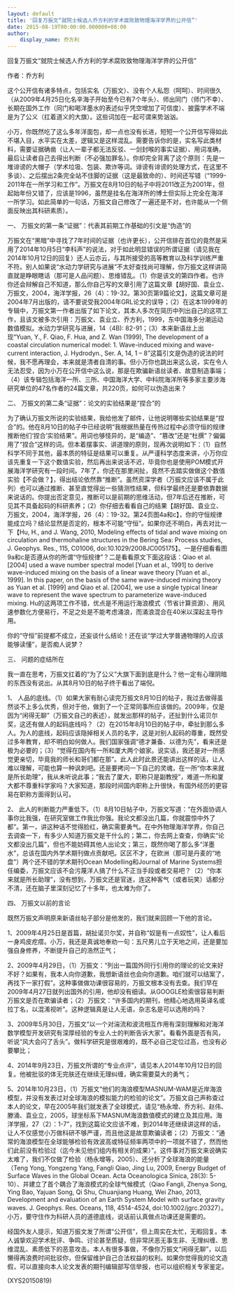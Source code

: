 ```yaml
---
layout: default
title: '回复万振文“就院士候选人乔方利的学术腐败致物理海洋学界的公开信”'
date: 2015-08-19T00:00:00.000000+08:00
author:
    display_name: 乔方利
---
```


回复万振文“就院士候选人乔方利的学术腐败致物理海洋学界的公开信”

作者：乔方利

这个公开信有诸多特点，包括实名（万振文）、没有个人私怨（呵呵）、时间很久（从2009年4月25日化名辛海子开始至今已有7个年头）、师出同门（师门不幸）、长期在国外工作（同门和喝洋墨水的表述似乎凭空增加了可信度）、披露学术不端是为了公义（扛着道义的大旗）。这些词加在一起可谓来势汹汹。

小万，你既然吃了这么多年洋面包，却一点也没有长进，短短一个公开信写得如此不堪入目，水平实在太差，逻辑又是这样混乱。需要告诉你的是，实名写此类材料，需要证据确凿（让人一辈子都无法反驳、一剑封喉的事实证据）、用词准确，最后让读者自己去得出判断（不必强加罪名）。你却完全背离了这个原则：先是一堆诽谤的大帽子（学术垃圾、包装、欺诈等词。诽谤有诽谤的处理方式，在这里不多谈）、之后摆出2条完全站不住脚的证据（这是最致命的）、时间还写错（“1999-2011年在一所学习和工作”。万振文在8月10日的帖子中将2011改正为2001年，但起始年份又错了，应该是1996，虽然是挂名在海洋所的博士但实际上完全在海洋一所学习。如此简单的一句话，万振文自己修改了一遍还是不对，也许能从一个侧面反映出其科研素质）。

一、	万振文的第一条“证据”：代表其前期工作基础的引文是“伪造”的

万振文在“黑暗”中寻找了7年时间的证据（也许更长），公开信排在首位的竟然是采用了2014年10月5日“李科声”的说法，对于如此明显错误的所谓证据（请见我在2014年10月12日的回复）还人云亦云，与其所接受的高等教育以及科学训练严重不符。别人如果说“水动力学研究与进展”不太好查找尚可理解，你万振文这样讲简直就是睁眼瞎话（那可是人品问题）、思维错乱。（1）你是该文的第四作者。也许你还会辩解自己不知道，那么你自己写的文章引用了这篇文章【胡好国、袁业立、万振文，2004，海洋学报，26（4）：19-32。第30页第9篇论文】，这篇文章可是2004年7月出版的，请不要说受我2004年GRL论文的误导；（2）在这本1999年的专辑中，万振文第一作者出版了如下论文，其本人多次在简历中列出自己的这项工作，且该文被多次引用：万振文、袁业立、乔方利，1999，东中国海多分潮运动数值模拟。水动力学研究与进展，14（4B): 82-91；（3）本来新语丝上出现“Yuan, Y., F. Qiao, F. Hua, and Z. Wan (1999), The development of a coastal circulation numerical model: 1. Wave-induced mixing and wave-current interaction, J. Hydrodyn., Ser. A, 14, 1 – 8”这篇引文是伪造的说法的时候，我不愿再理会，本来就是清者自清的事。但小万你也跳出来这么说，实在令人无法忍受，因为小万在公开信中这么说，那是在欺骗新语丝读者、故意制造事端；（4）该专辑包括海洋一所、三所、中国海洋大学、中科院海洋所等多家主要涉海研究单位的47名作者的24篇文章，共220页，如何可以伪造出来？

二、	万振文的第二条“证据”：论文的实验结果是“捏合”的

为了确认万振文所说的实验结果，我给他发了邮件，让他说明哪些实验结果是“捏合”的。他在8月10日的帖子中已经说明“我根据热量在传热过程中必须守恒的规律推断他们‘捏合’实验结果”。用词也够怪异的，是“编造”、“篡改”还是“杜撰”？偏偏用了“捏合”这样的词。但本着摆事实、讲道理的原则，现再次说明如下：（1）自然科学不同于其他，最本质的特征是结果可以重复。从严谨科学态度来讲，小万你应该先重复一下这个数值实验，然后再出来说话不迟，毕竟你也是使用POM模式开展海洋学研究有一段时间。7年了，你还在那里闲扯，竟然不去踏实做做这个数值实验【不会做？】，得出结论依然靠“推断”。虽然资深学者（万振文应该不属于此列）也可以通过推断、甚至直觉得出一些猜测性结果，但科学最终还是要依靠数据来说话的。你提出否定意见，推断可以是前期的思维活动，但7年后还在推断，可见其不具备起码的科研素养；（2）你仔细去看看自己的结果【胡好国、袁业立、万振文，2004，海洋学报，26（4）：19-32。第24页图4a和c】，你的守恒规律能成立吗？结论显然是否定的，根本不可能“守恒”。如果你还不明白，再去对比一下【Hu, H., and J. Wang, 2010, Modeling effects of tidal and wave mixing on circulation and thermohaline structures in the Bering Sea: Process studies, J. Geophys. Res., 115, C01006, doi:10.1029/2008JC005175】。一是仔细看看图9a和c是否遵从你的所谓“守恒规律”？二是看看原文下面这段话：Qiao et al. [2004] used a wave number spectral model [Yuan et al., 1991] to derive wave-induced mixing on the basis of a linear wave theory [Yuan et al., 1999]. In this paper, on the basis of the same wave-induced mixing theory as Yuan et al. [1999] and Qiao et al. [2004], we use a single typical linear wave to represent the wave spectrum to parameterize wave-induced mixing. Hu的这两项工作不错，优点是不用运行海浪模式（节省计算资源）、用风速参数化方便易行，不足之处是不能考虑涌浪，而涌浪混合在40米以深起主导作用。

你的“守恒”前提都不成立，还妄谈什么结论！还在谈“学过大学普通物理的人应该能够读懂”，是否痴人说梦？

三、	问题的症结所在

我一直在思考，万振文扛着的“为了公义”大旗下面到底是什么？他一定有心理阴暗的东西没有说出。从其8月10日的帖子终于看出了端倪。

1、	人品的底线。（1）如果大家有耐心读完万振文8月10日的帖子，我过去做得虽然谈不上多么优秀，但对于他，做到了一个正常同事所应该做的。2009年，仅是因为“闲得无聊”（万振文自己的表述），就发出那样的帖子，还扯到什么诺贝尔奖，这还有做人的起码底线吗？（2）在2015年8月10日的帖子中，牵扯到那么多人。为人的底线，起码应该隐掉相关人员的名字，这是对别人起码的尊重，既然受过多年教育，却不明白如何做人。我们国家强调“德才兼备、以德为先”，看来还是极为必要的；（3）“觉得在国内有一所和厦大两个娘家。说实话，我还是对一所感觉更亲切，毕竟我的师长和哥们都在那”。此人此时此景还能讲出这样的话，让人难以理解，可能也算一种讽刺吧。还是要拷问一下自己的灵魂，在一所“你本来就是所长助理”，我从未听说此事；“我去了厦大，职称只是副教授”，难道一所和厦大都不尊重科学家吗？大家知道，那段时间国内职称上升很快，有国外经历的更容易在职称方面得到认可。

2、	此人的判断能力严重低下。（1）8月10日帖子中，万振文写道：“在外面协调人事你比我强，在研究室做工作我比你强。我论文都没出几篇，你就震惊中外了都”。第一，讲这种话不觉得脸红，确实需要勇气。在中外物理海洋学界，你自己去调查一下，有多少人知道万振文是干什么的；第二，你去网上查查，你确实“论文都没出几篇”，但也不能妨碍其他人出论文；第三，既然你喝了那么多“洋墨水”，总该在国内外学术期刊做点贡献吧。区区不才，在欧洲（那可是丹麦的“地盘”）两个还不错的学术期刊Ocean Modelling和Journal of Marine Systems担任编委，万振文应该不会污蔑洋人搞了什么不正当手段或者交易吧？（2）“你本来就是所长助理”，没有想到，万振文还是官迷，连这种客气（或者玩笑）话都分不清，还在脑子里深刻记忆了十多年，也太难为你了。

四、	万振文以前的言论

既然万振文声明原来新语丝帖子部分是他发的，我们就来回顾一下他的言论。

1、2009年4月25日是首篇，胡扯诺贝尔奖，并自称“奴是有一点奴性”，让人看后一身鸡皮疙瘩。小万，我还是真诚地奉劝一句：五尺男儿立于天地之间，还是要加强自身修养，不断提升自己的浩然正气；

2、2009年4月29日，（1）万振文：“列出一篇国外同行引用你的理论的论文来好不好？如果有，我本人向你道歉，我想新语丝也会向你道歉。咱们就可以结案了，再找下一家打假”。这种事做做功课很容易的，万振文根本没有去查。我们早在2009年4月27日就列出国外的引用，他却没有细读。从GOOGLE检索很容易判断万振文是否在欺骗读者；（2）万振文：“许多国内的期刊，他精心地选用英译名或拉丁名，以混淆视听”。这种逻辑真是让人无语，杂志名是可以选用的吗？

3、2009年5月30日，万振文“以一个对湍流和波流相互作用有深刻理解和对海洋数学模型开发研究有深厚经验的专业人士的判断告诉大家”。看看外面是否有风，听说“风大会闪了舌头”。做科学研究是很艰难的，既不必自己定位过高，也没有必要攀比；

4、2014年9月23日，万振文所谓的“专业点评”，请见本人2014年10月12日的回复。他被批驳的体无完肤还在继续无理纠缠，确实需要莫大的勇气；

5、2014年10月23日，（1）万振文“他们的海浪模型MASNUM-WAM是近岸海浪模型，并没有发表过对全球海浪的模拟能力的检验的论文”。万振文自己声称查过本人的论文，早在2005年我们就发表了全球模式，请见“杨永增、乔方利、赵伟、滕涌、袁业立，2005，球坐标系下MASNUM海浪数值模式的建立及其应用。海洋学报，27（2）：1-7”，找到这篇论文应该不难，到2014年还继续讲这样的话，让人不仅感觉小万做科研不够严谨，而且他这是故意欺骗读者；（2）万振文：“通常的海浪模型在全球能够检验有效波高或特征频率两项中的一项就不错了，然而他们此前没有检验过（迄今未见他们组内有相关的成果）”。这件事对万振文来说确实太难了，我们不仅做了检验（杨永增等，2005）、还分析了全球海浪的能量（Teng Yong, Yongzeng Yang, Fangli Qiao, Jing Lu, 2009, Energy Budget of Surface Waves in the Global Ocean. Acta Oceanologica Sinica, 28(3): 5-10）、并建立了首个耦合了海浪模式的全球气候模式（Qiao Fangli, Zhenya Song, Ying Bao, Yajuan Song, Qi Shu, Chuanjiang Huang, Wei Zhao, 2013, Development and evaluation of an Earth System Model with surface gravity waves. J. Geophys. Res. Oceans, 118, 4514-4524, doi:10.1002/jgrc.20327）。小万，要守住作为科研人员的道德底线，说话前认真做点功课还是需要的。

经国外友人提示，知道万振文发了所谓“公开信”，但上周实在太忙，无暇回复。本人诚挚欢迎学术批评、争鸣、讨论甚至质疑，但非常厌恶无事生非、无理纠缠、思维混乱、素质低下的恶意攻击。本人有很多事做，不像你万振文“闲得无聊”，以后懒得再浪费时间批驳你，但保留维护自己合法权益的权利。如果你觉得我的论文造假，可以直接向本人论文发表的期刊编辑部写信举报，也可以组织相关专家鉴定。

(XYS20150819)


